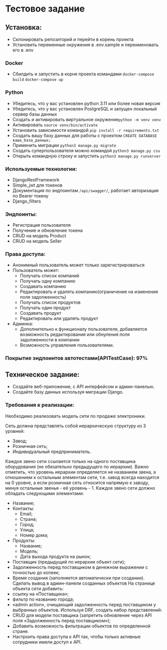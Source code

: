 # Тестовое задание

## Установка:
- Склонировать репозиторий и перейти в корень проекта
- Установить переменные окружения в .env.sample и переименовать его в .env

### Docker
- Сбилдить и запустить в корне проекта командами ```docker-compose build``` ```docker-compose up```

### Python
- Убедитесь, что у вас установлен python 3.11 или более новая версия
- Убедитесь, что у вас установлен PostgreSQL и запущен локальный сервер базы данных
- Создать и активировать виртуальное окружение```python -m venv venv```
- Активировать ```source venv/bin/activate```
- Установить зависимости командой ```pip install -r requirements.txt```
- Создать вашу базу данных для работы с проектом ```CREATE DATABASE ваша_база_данных;```
- Применить миграции ```python3 manage.py migrate```
- Создать суперпользователя можно командой ```python3 manage.py csu```
- Открыть командную строку и запустить ```python3 manage.py runserver```

### Используемые технологии:
- DjangoRestFramework
- Simple_jwt для токенов
- Документация по эндпоинтам ```/api/swagger/```, работает авторизация по Bearer токену
- Django_filters

### Эндпоинты:
- Регистрация пользователя
- Получение и обновление токена
- CRUD на модель Product
- CRUD на модель Seller

### Права доступа:
- Анонимный пользователь может только зарегистрироваться
- Пользователь может:
    - Получать список компаний
    - Получать одну компанию
    - Создавать компанию
    - Редактировать и удалять компанию(ограничение на изменения поля задолженность)
    - Получать список продуктов
    - Получать один продукт
    - Создавать продукт
    - Редактировать или удалять продукт
- Админка:
    - Дополнительно к функционалу пользователя, добавляется возможность редактирования или обнуления поля задолженности
      в компании
    - Возможность управления пользователями.

### Покрытие эндпоинтов автотестами(APITestCase): 97%

## Техническое задание:
- Создайте веб-приложение, с API интерфейсом и админ-панелью.
- Создайте базу данных используя миграции Django.

### Требования к реализации:
Необходимо реализовать модель сети по продаже электроники.

Сеть должна представлять собой иерархическую структуру из 3 уровней:
- Завод;
- Розничная сеть;
- Индивидуальный предприниматель.

Каждое звено сети ссылается только на одного поставщика оборудования (не обязательно предыдущего по иерархии). Важно отметить, что уровень иерархии определяется не названием звена, а отношением к остальным элементам сети, т.е. завод всегда находится на 0 уровне, а если розничная сеть относится напрямую к заводу, минуя остальные звенья - её уровень - 1.
Каждое звено сети должно обладать следующими элементами:
- Название;
- Контакты:
  - Email;
  - Страна;
  - Город;
  - Улица;
  - Номер дома;
- Продукты:
  - Название;
  - Модель;
  - Дата выхода продукта на рынок;
- Поставщик (предыдущий по иерархии объект сети);
- Задолженность перед поставщиком в денежном выражении с точностью до копеек;
- Время создания (заполняется автоматически при создании).
Сделать вывод в админ-панели созданных объектов
На странице объекта сети добавить:
- ссылку на «Поставщика»;
- фильтр по названию города;
- «admin action», очищающий задолженность перед поставщиком у выбранных объектов.
Используя DRF, создать набор представлений:
- CRUD для модели поставщика (запретить обновление через API поля «Задолженность перед поставщиком»);
- Добавить возможность фильтрации объектов по определенной стране.
- Настроить права доступа к API так, чтобы только активные сотрудники имели доступ к API.

